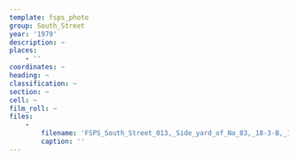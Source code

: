 ```yaml
---
template: fsps_photo
group: South_Street
year: '1979'
description: ~
places:
    - ''
coordinates: ~
heading: ~
classification: ~
section: ~
cell: ~
film_roll: ~
files:
    -
        filename: 'FSPS_South_Street_013,_Side_yard_of_No_83,_18-3-B,_1979.png'
        caption: ''
---
```

